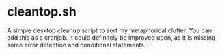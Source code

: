 # cleantop.sh
A simple desktop cleanup script to sort my metaphorical clutter. You can add this as a cronjob. It could definitely be improved upon, as it is missing some error detection and conditional statements. 
